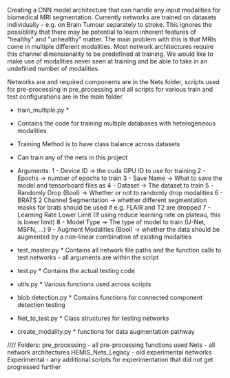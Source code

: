 Creating a CNN model architecture that can handle any input modalities for biomedical MRI segmentation. Currently networks are trained on datasets individually - e.g. on Brain Tumour separately to stroke. This ignores the possiblility that there may be potential to learn inherent features of "healthy" and "unhealthy" matter. The main problem with this is that MRIs come in multiple different modalities. Most network architectures require this channel dimensionality to be predefined at training. We would like to make use of modalities never seen at training and be able to take in an undefined number of modalities.

Networks are and required components are in the Nets folder, scripts used for pre-processing in pre_processing and all scripts for various train and test configurations are in the main folder.

* train_multiple.py *
- Contains the code for training multiple databases with heterogeneous modalities
- Training Method is to have class balance across datasets
- Can train any of the nets in this project

- Arguments:
1 - Device ID -> the cuda GPU ID to use for training
2 - Epochs -> number of epochs to train
3 - Save Name -> What to save the model and tensorboard files as
4 - Dataset -> The dataset to train
5 - Randomly Drop (Bool) -> Whether or not to randomly drop modalities
6 - BRATS 2 Channel Segmentation -> whether different segmentation masks for brats should be used if e.g. FLAIR and T2 are dropped
7 - Learning Rate Lower Limit (If using reduce learning rate on plateau, this is lower limit)
8 - Model Type -> The type of model to train (U-Net, MSFN, ...)
9 - Augment Modalities (Bool) -> whether the data should be augmented by a non-linear combination of existing modaities

* test_master.py *
Contains all network file paths and the function calls to test networks - all arguments are within the script

* test.py *
Contains the actual testing code

* utils.py * 
Various functions used across scripts

* blob detection.py *
Contains functions for connected component detection testing

* Net_to_test.py *
Class structures for testing networks

* create_modality.py *
functions for data augmentation pathway

//// Folders:
pre_processing - all pre-processing functions used
Nets - all network architectures
HEMIS_Nets_Legacy - old experimental networks 
Experimental - any additional scripts for experimentation that did not get progressed further
